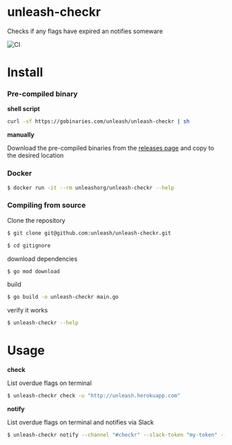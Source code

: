 # unleash-checkr

Checks if any flags have expired an notifies someware

![CI](https://github.com/unleash/unleash-checkr/workflows/CI/badge.svg)

# Install

### Pre-compiled binary

**shell script**

```sh
curl -sf https://gobinaries.com/unleash/unleash-checkr | sh
```

**manually**

Download the pre-compiled binaries from the [releases page](https://github.com/unleash/unleash-checkr/releases) and copy to the desired location

### Docker

```sh
$ docker run -it --rm unleashorg/unleash-checkr --help
```

### Compiling from source

Clone the repository

```sh
$ git clone git@github.com:unleash/unleash-checkr.git

$ cd gitignore
```

download dependencies

```sh
$ go mod download
```

build

```sh
$ go build -o unleash-checkr main.go
```

verify it works

```sh
$ unleash-checkr --help
```

# Usage

**check**

List overdue flags on terminal

```sh
$ unleash-checkr check -u "http://unleash.herokuapp.com"
```

**notify**

List overdue flags on terminal and notifies via Slack

```sh
$ unleash-checkr notify --channel "#checkr" --slack-token "my-token" --url "http://unleash.herokuapp.com" -e 60
```